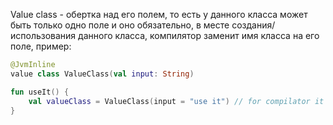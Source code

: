 Value class - обертка над его полем, то есть у данного класса может быть только одно поле и оно обязательно, в месте создания/использования данного класса, компилятор заменит имя класса на его поле, пример: 
```Kotlin
@JvmInline  
value class ValueClass(val input: String)

fun useIt() {
	val valueClass = ValueClass(input = "use it") // for compilator it's just "use it"
}
```

